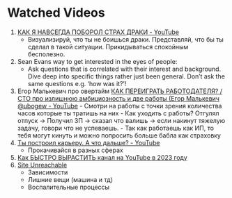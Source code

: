# Watched Videos

1. [КАК Я НАВСЕГДА ПОБОРОЛ СТРАХ ДРАКИ - YouTube](https://www.youtube.com/watch?v=LmJtTYEjbiM)
	- Визуализируй, что ты не боишься драки. Представляй, что бы ты сделал в такой ситуации. Прикидываться спокойным бесполезно.
2. Sean Evans way to get interested in the eyes of people:
	- Ask questions that is correlated with their interest and background. Dive deep into specific things rather just been general. Don’t ask the same questions e.g. ‘how was it?’!
3. Егор Малькевич про овертайм [КАК ПЕРЕИГРАТЬ РАБОТОДАТЕЛЯ? / CTO про излишнюю амбициозность и две работы (Егор Малькевич @ubogew - YouTube](https://www.youtube.com/watch?v=6YNpnfxG5KI)
	   - Смотри на работы с точки зрения количества часов которые ты тратишь на них
	   - Как уходить с работы? Отгулял отпуск → Получил ЗП → сказал что валишь → если накинут тяжелую задачу, говори что не успеваешь.
	   - Так как работаешь как ИП, то тебя могут кинуть и можно попросить больше бабла как страховку
4. [Ты построил карьеру. А что дальше? - YouTube](https://www.youtube.com/watch?v=GnMEfcaT84c) 
	- Прокачивайся в разных сферах
5. [Как БЫСТРО ВЫРАСТИТЬ канал на YouTube в 2023 году](https://www.youtube.com/watch?v=KbZepdPRy8Y)
6. [Site Unreachable](https://www.youtube.com/watch?v=BjARLkPyR10)
	- Зависимости
	- Лишние вещи (машина и тд)
	- Воспалительные процессы
	